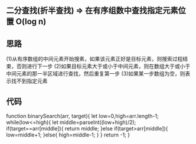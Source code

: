 ## 二分查找(折半查找) => 在有序组数中查找指定元素位置   O(log n)

## 思路 

(1)从有序数组的中间元素开始搜素，如果该元素正好是目标元素，则搜索过程结束，否则进行下一步
(2)如果目标元素大于或小于中间元素，则在数组大于或小于中间元素的那一半区域进行查找，然后重复第一步
(3)如果某一步数组为空，则表示找不到指定元素

## 代码 

function binarySearch(arr, target){
	let low=0,high=arr.length-1;
	while(low<=high){
		let middle=parseInt((low+high)/2);
		if(target==arr[middle]){
			return middle;
		}else if(target>arr[middle]){
			low=middle+1;
		}else{
			high=middle-1;
		}
	}
	return -1;
}